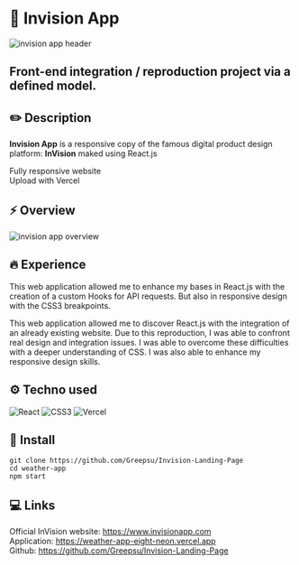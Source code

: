 # 🍒 Invision App

![invision app header](src/images/readmeheaderapp.png)

## Front-end integration / reproduction project via a defined model.

## ✏️ Description

**Invision App** is a responsive copy of the famous digital product design platform: **InVision** maked using React.js<br/>

Fully responsive website <br/>
Upload with Vercel

## ⚡️ Overview

![invision app overview](src/images/overviewapp.png)

## 🔥 Experience

This web application allowed me to enhance my bases in React.js with the creation of a custom Hooks for API requests. But also in responsive design with the CSS3 breakpoints.

This web application allowed me to discover React.js with the integration of an already existing website.
Due to this reproduction, I was able to confront real design and integration issues. I was able to overcome these difficulties with a deeper understanding of CSS. I was also able to enhance my responsive design skills.

## ⚙️ Techno used

<img alt="React" src="https://img.shields.io/badge/-React-45b8d8?style=flat-square&logo=react&logoColor=white" /> <img alt="CSS3" src="https://img.shields.io/badge/-CSS3-1572B6?style=flat-square&logo=CSS3&logoColor=white" /> <img alt="Vercel" src="https://img.shields.io/badge/-Vercel-f1f1f1?style=flat-square&logo=Vercel&logoColor=000000" />

## 🔧 Install

```
git clone https://github.com/Greepsu/Invision-Landing-Page
cd weather-app
npm start
```

## 💻 Links

Official InVision website: https://www.invisionapp.com <br/>
Application: https://weather-app-eight-neon.vercel.app <br/>
Github: https://github.com/Greepsu/Invision-Landing-Page
